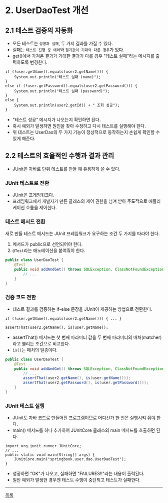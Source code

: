 # 2. UserDaoTest 개선

## 2.1 테스트 검증의 자동화

- 모든 테스트는 `성공과 실패`, 두 가지 결과를 가질 수 있다.
- 실패는 `테스트 진행 중 에러`와 `결과값이 기대와 다른 경우`가 있다.
- get()에서 가져온 결과가 기대한 결과가 다를 경우 "테스트 실패"라는 메시지를 출력하도록 변경한다.

```
if (!user.getName().equals(user2.getName())) {
    System.out.println("테스트 실패 (name)");
}
else if (!user.getPassword().equals(user2.getPassword())) {
    System.out.println("테스트 실패 (password)");
}
else {
    System.out.println(user2.getId() + " 조회 성공");
}
```

- "테스트 성공" 메시지가 나오는지 확인하면 된다.
- 혹시 예외가 발생하면 원인을 찾아 수정하고 다시 테스트를 실행해야 한다.
- 위 테스트는 UserDao의 두 가지 기능이 정상적으로 동작하는지 손쉽게 확인할 수 있게 해준다.

## 2.2 테스트의 효율적인 수행과 결과 관리

- JUnit은 자바로 단위 테스트를 만들 떄 유용하게 쓸 수 있다.

### JUnit 테스트로 전환

- JUnit은 프레임워크다.
- 프레임워크에서 개발자가 만든 클래스의 제어 권한을 넘겨 받아 주도적으로 애플리케이션 흐름을 제어한다.

### 테스트 메서드 전환

새로 만들 테스트 메서드는 JUnit 프레임워크가 요구하는 조건 두 가지를 따라야 한다.

1. 메서드가 public으로 선언되어야 한다.
2. `@Test`라는 애노테이션을 붙여줘야 한다.

```java
public class UserDaoTest {
    @Test
    public void addAndGet() throws SQLException, ClassNotFoundException {
        // ...
    }
}
```

### 검증 코드 전환

- 테스트 결과를 검증하는 if-else 문장을 JUnit이 제공하는 방법으로 전환한다.

```
if (!user.getName().equals(user2.getName())) { ... }
```

```
assertThat(user2.getName(), is(user.getName));
```

- assertThat() 메서드는 첫 번째 파라미터 값을 두 번째 파라미터의 매처(matcher)라고 불리는 조건으로 비교한다.
- `is()`는 매처의 일종이다.

```java
public class UserDaoTest {
    @Test
    public void addAndGet() throws SQLException, ClassNotFoundException {
        // ...
        assertThat(user2.getName(), is(user.getName()));
        assertThat(user2.getPassword(), is(user.getPassword()));
    }
}
```

### JUnit 테스트 실행

- JUnit도 자바 코드로 만들어진 프로그램이므로 어디선가 한 번은 실행시켜 줘야 한다.
- main() 메서드를 하나 추가하여 JUnitCore 클래스의 main 메서드를 호출하면 된다.

```
import org.junit.runner.JUnitCore;
// ...
public static void main(String[] args) {
    JUnitCore.main("springbook.user.dao.UserDaoTest");
}
```

- 성공하면 "OK"가 나오고, 실패하면 "FAILURES!!"라는 내용이 출력된다.
- 일반 예외가 발생한 경우엔 테스트 수행이 중단되고 테스트가 실패한다.

---
[목록](./index.md)
